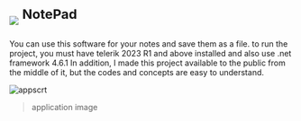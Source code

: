 # <img src="https://github.com/alirezaabbasi-dev/NotePad/assets/133563624/f92d3d9a-ffd8-4119-b6ea-4818a7435bac" > <sup>NotePad</sup>
You can use this software for your notes and save them as a file.
to run the project, you must have telerik 2023 R1 and above installed and also use .net framework 4.6.1 In addition, I made this project available to the public from the middle of it, but the codes and concepts are easy to understand.

![appscrt](https://github.com/alirezaabbasi-dev/NotePad/assets/133563624/c6b70629-d9fc-4a1c-88f2-5769c0280360)
> application image
